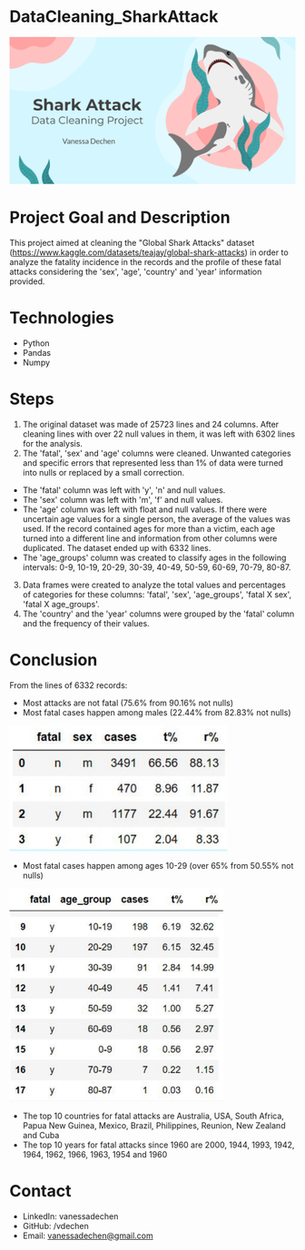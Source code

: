 # DataCleaning_SharkAttack
  ![shark_attack_cover](https://raw.githubusercontent.com/vdechen/DataCleaning_SharkAttack/main/images/shark_attack_cover.png)
 
# Project Goal and Description
  This project aimed at cleaning the "Global Shark Attacks" dataset (https://www.kaggle.com/datasets/teajay/global-shark-attacks) in order to analyze the fatality incidence in the records and the profile of these fatal attacks considering the 'sex', 'age', 'country' and 'year' information provided. 
  
# Technologies 
  - Python
  - Pandas
  - Numpy

# Steps
  1. The original dataset was made of 25723 lines and 24 columns. After cleaning lines with over 22 null values in them, it was left with 6302 lines for the analysis.
  2. The 'fatal', 'sex' and 'age' columns were cleaned. Unwanted categories and specific errors that represented less than 1% of data were turned into nulls or replaced by a small correction.
  - The 'fatal' column was left with 'y', 'n' and null values.  
  - The 'sex' column was left with 'm', 'f' and null values. 
  - The 'age' column was left with float and null values. If there were uncertain age values for a single person, the average of the values was used. If the record contained ages for more than a victim, each age turned into a different line and information from other columns were duplicated. The dataset ended up with 6332 lines.
  - The 'age_groups' column was created to classify ages in the following intervals: 0-9, 10-19, 20-29, 30-39, 40-49, 50-59, 60-69, 70-79, 80-87.
  3. Data frames were created to analyze the total values and percentages of categories for these columns: 'fatal', 'sex', 'age_groups', 'fatal X sex', 'fatal X age_groups'.
  4. The 'country' and the 'year' columns were grouped by the 'fatal' column and the frequency of their values.   

# Conclusion
  From the lines of 6332 records: 
   - Most attacks are not fatal (75.6% from 90.16% not nulls)
   - Most fatal cases happen among males (22.44% from 82.83% not nulls)
   
   ![fatality_sex](https://raw.githubusercontent.com/vdechen/DataCleaning_SharkAttack/main/images/fatality_sex.png)
   
   - Most fatal cases happen among ages 10-29 (over 65% from 50.55% not nulls)
   
   ![fatality_age](https://raw.githubusercontent.com/vdechen/DataCleaning_SharkAttack/main/images/fatality_age.png)
   
   - The top 10 countries for fatal attacks are Australia, USA, South Africa, Papua New Guinea, Mexico, Brazil, Philippines, Reunion, New Zealand and Cuba
   - The top 10 years for fatal attacks since 1960 are 2000, 1944, 1993, 1942, 1964, 1962, 1966, 1963, 1954 and 1960
   
# Contact
- LinkedIn: vanessadechen
- GitHub: /vdechen
- Email: vanessadechen@gmail.com
